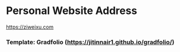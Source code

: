 # Personal Website Address
https://ziweixu.com



### Template: Gradfolio (https://jitinnair1.github.io/gradfolio/)

